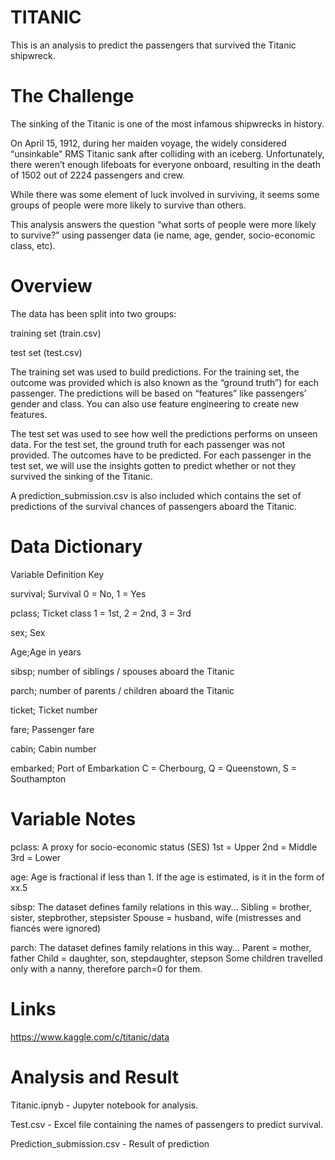 # TITANIC
This is an analysis to predict the passengers that survived the Titanic shipwreck.

# The Challenge
The sinking of the Titanic is one of the most infamous shipwrecks in history.

On April 15, 1912, during her maiden voyage, the widely considered “unsinkable” RMS Titanic sank after colliding with an iceberg. Unfortunately, there weren’t enough lifeboats for everyone onboard, resulting in the death of 1502 out of 2224 passengers and crew.

While there was some element of luck involved in surviving, it seems some groups of people were more likely to survive than others.

This analysis answers the question “what sorts of people were more likely to survive?” using passenger data (ie name, age, gender, socio-economic class, etc).

# Overview
The data has been split into two groups:

training set (train.csv)

test set (test.csv)

The training set was used to build predictions. For the training set, the outcome was provided which is also known as the “ground truth”) for each passenger. The predictions will be based on “features” like passengers’ gender and class. You can also use feature engineering to create new features.

The test set was used to see how well the predictions performs on unseen data. For the test set, the ground truth for each passenger was not provided. The outcomes have to be predicted. For each passenger in the test set, we will use the insights gotten to predict whether or not they survived the sinking of the Titanic.

A prediction_submission.csv is also included which contains the set of predictions of the survival chances of passengers aboard the Titanic.

# Data Dictionary
Variable	Definition	Key

survival;	Survival	0 = No, 1 = Yes

pclass;	Ticket class	1 = 1st, 2 = 2nd, 3 = 3rd

sex;	Sex	

Age;Age in years

sibsp; number of siblings / spouses aboard the Titanic	

parch; number of parents / children aboard the Titanic	

ticket;	Ticket number	

fare;	Passenger fare

cabin;	Cabin number	

embarked;	Port of Embarkation	C = Cherbourg, Q = Queenstown, S = Southampton

# Variable Notes
pclass: A proxy for socio-economic status (SES)
1st = Upper
2nd = Middle
3rd = Lower

age: Age is fractional if less than 1. If the age is estimated, is it in the form of xx.5

sibsp: The dataset defines family relations in this way...
Sibling = brother, sister, stepbrother, stepsister
Spouse = husband, wife (mistresses and fiancés were ignored)

parch: The dataset defines family relations in this way...
Parent = mother, father
Child = daughter, son, stepdaughter, stepson
Some children travelled only with a nanny, therefore parch=0 for them.

# Links

https://www.kaggle.com/c/titanic/data

# Analysis and Result

Titanic.ipnyb - Jupyter notebook for analysis.

Test.csv - Excel file containing the names of passengers to predict survival.

Prediction_submission.csv - Result of prediction
